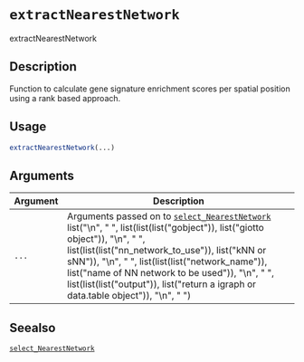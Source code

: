 # `extractNearestNetwork`

extractNearestNetwork


## Description

Function to calculate gene signature enrichment scores per spatial position using a rank based approach.


## Usage

```r
extractNearestNetwork(...)
```


## Arguments

Argument      |Description
------------- |----------------
`...`     |      Arguments passed on to [`select_NearestNetwork`](#selectnearestnetwork)   list("\n", "    ", list(list(list("gobject")), list("giotto object")), "\n", "    ", list(list(list("nn_network_to_use")), list("kNN or sNN")), "\n", "    ", list(list(list("network_name")), list("name of NN network to be used")), "\n", "    ", list(list(list("output")), list("return a igraph or data.table object")), "\n", "  ")


## Seealso

[`select_NearestNetwork`](#selectnearestnetwork)


